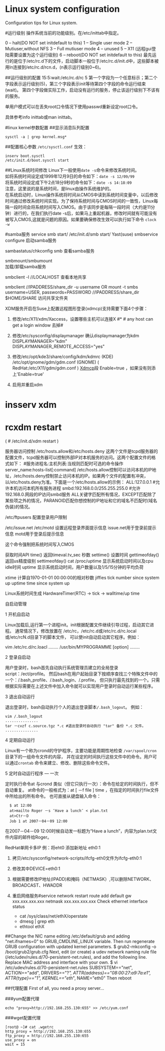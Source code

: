 Linux system configuration
======================================
Configuration tips for Linux system.


#运行级别
操作系统当前的功能级别。在/etc/inittab中指定。

0 – halt(DO NOT set initdefault to this)
1 – Single user mode
2 – Mutiuser,without NFS
3 – Full mutiuser mode
4 – unused
5 – X11 (远程gui登陆需要设置为这个运行级别)
6 – reboot(DO NOT set initdefault to this)
最先运行的是位于/etc/rc.d下的文件，启动脚本一般位于/etc/rc.d/init.d中，这些脚本被用ln连接到/etc/rc.d/rcn.d，(n表示运行级别0~6)。

##运行级别的配置
15:5:wait:/etc/rc.d/rc 5
第一个字段为一个任意标示；第二个字段表示运行级别(5)，第三个字段表示init等待第四个字段的命令运行结束(wait)。 第四个字段做实际工作，启动没有运行的服务，停止该运行级别下不该有的服务。

单用户模式可以在丢失root口令情况下使用passwd重新设定root口令。

具体参考info inittab或man inittab。

#linux kernel参数配置
##显示消息队列配置
```
sysctl -a | grep kernel.msg*
```

##配置核心参数
`/etc/sysctl.conf`
生效：
```
inserv boot.sysctl
/etc/init.d/boot.sysctl start
```

##Linux系统时间修改
Linux下一般使用`date -s`命令来修改系统时间。  
如将系统时间设定成1999年12月9日的命令如下：`date -s 12/09/99`  
将系统时间设定成下午2点18分9秒的命令如下：`date -s 14:18:09`  
注意，这里说的是系统时间，是linux由操作系统维护的。  
在系统启动时，Linux操作系统将时间从CMOS中读到系统时间变量中，以后修改时间通过修改系统时间实现。为了保持系统时间与CMOS时间的一致性，Linux每隔一段时间会将系统时间写入CMOS。由于该同步是每隔一段时间（大约是11分钟）进行的，在我们执行date -s后，如果马上重起机器，修改时间就有可能没有被写入CMOS,这就是问题的原因。如果要确保修改生效可以执行如下命令 `clock -w`

#samba服务
service smb start/ /etc/init.d/smb start/ Yast(suse) smbservice configure
     启动samba服务

sambastatus/chkconfig smb
     查看samba服务

smbmount/smbumount   
     加载/卸载samba服务

smbclient -l //LOCALHOST
     查看本地共享

smbclient //IPADDRESS/share_dir -u username     OR
mount -t smbs username=USER, passwords=PASSWORD //IPADDRESS/share_dir $HOME/SHARE
     访问共享文件夹

XDM服务开启在Suse上配置远程图形登录(xdmcp)支持需要下面4个步骤：
1. 修改/etc/X11/xdm/Xaccess，设置哪些主机可以连接X
#* # any host can get a login window
去掉#
2. 修改/etc/sysconfig/displaymanager
确认displaymanager为kdm
DISPLAYMANAGER="kdm"
DISPLAYMANAGER_REMOTE_ACCESS="yes"

3. 修改/etc/opt/kde3/share/config/kdm/kdmrc      (KDE)
/etc/opt/gnome/gdm/gdm.conf                      (GNOME)
( RedHat:/etc/X11/gdm/gdm.conf )
[Xdmcp]([xdmcp])段
Enable=true ，如果没有则添上'Enable=true'

4. 启用并重启xdm
# insserv xdm
# rcxdm restart
( # /etc/init.d/xdm restart )

服务器访问控制
/etc/hosts.allow和/etc/hosts.deny
这两个文件是tcpd服务器的配置文件，tcpd服务器可以控制外部IP对本机服务的访问。这两个配置文件的格式如下：
#服务进程名:主机列表:当规则匹配时可选的命令操作
server_name:hosts-list[:command]
/etc/hosts.allow控制可以访问本机的IP地址，/etc/hosts.deny控制禁止访问本机的IP。如果两个文件的配置有冲突，以/etc/hosts.deny为准。下面是一个/etc/hosts.allow的示例：
ALL:127.0.0.1         #允许本机访问本机所有服务进程
smbd:192.168.0.0/255.255.255.0     #允许192.168.0.网段的IP访问smbd服务
ALL关键字匹配所有情况，EXCEPT匹配除了某些项之外的情况，PARANOID匹配你想控制的IP地址和它的域名不匹配时(域名伪装)的情况。

/etc/ftpusers
配置登录用户限制

/etc/issue.net
/etc/motd
设置远程登录界面提示信息
issue.net用于登录前提示信息
motd用于登录后提示信息


这个命令强制把系统时间写入CMOS

获取时间API
time() 返回timeval.tv_sec 秒数
settime() 设置时间
gettimeofday() 返回us精度级别
settimeofday()
cat /proc/uptime     显示系统启动时间以及cpu idle时间
uptime     显示系统启动时间，用户数量以及1/5/15分钟的平均负荷

xtime     计算自1970-01-01 00:00:00的相对秒数
jiffies     tick number since system up
uptime     time since system up

Linux系统时间生成
HardwareTimer(RTC) -> tick -> walltime/up time

自启动管理

1 开机自启动

Linux加载后,运行第一个进程init。init根据配置文件继续引导过程，启动其它进程。 通常情况下，修改放置在 /etc/rc，/etc/rc.d或/etc/rc.d/rc.local或/etc/rcN.d目录下的脚本文件， 可以使init自动启动其它程序。例如：

vim /etc/rc.d/rc.loacl
........
/usr/bin/MYPROGRAMME  [option]
........

2 登录自启动

用户登录时，bash首先自动执行系统管理员建立的全局登录script：/ect/profile。 然后bash在用户起始目录下按顺序查找三个特殊文件中的一个：/.bash_profile、/.bash_login、/.profile， 但只执行最先找到的一个。只需根据实际需要在上述文件中加入命令就可以实现用户登录时自动运行某些程序。

3 退出自动运行

退出登录时，bash自动执行个人的退出登录脚本`/.bash_logout`。 例如：

```
vim /.bash_logout
...............
tar －cvzf c.source.tgz *.c #退出登录时自动执行 "tar" 备份 *.c 文件。
...............
```
4 定期自动运行

Linux有一个称为crond的守护程序，主要功能是周期性地检查 `/var/spool/cron`目录下的一组命令文件的内容， 并在设定的时间执行这些文件中的命令。用户可以通过`crontab` 命令来建立、修改、删除这些命令文件。

5 定时自动运行程序 –– 一次

定时执行命令at 与crond 类似（但它只执行一次）：命令在给定的时间执行，但不自动重复。 at命令的一般格式为：at [ －f file ] time ，在指定的时间执行file文件中所给出的所有命令。 也可直接从键盘输入命令：
```
  $ at 12:00
  at>mailto Roger －s ″Have a lunch″ < plan.txt
  at>Ctr－D
  Job 1 at 2007－04－09 12:00
```
在2007－04－09 12:00时候自动发一标题为“Have a lunch”，内容为plan.txt文件内容的邮件给Roger。

RedHat单网卡多IP
例：将eht0 添加新地址 eth0:1
1.  拷贝/etc/sysconfig/network-scripts/ifcfg-eth0文件为ifcfg-eth0:1
2.  修改其中DEVICE=eth0:1
3.  根据需要修改IP地址(IPADD)和掩码（NETMASK）,可以删除NETWORK、BROADCAST、HWADDR
4.  重启网络服务#service network restart
route add default gw xxx.xxx.xxx.xxx netmask xxx.xxx.xxx.xxx
Check ethernet interface status

	* cat /sys/class/net/ethX/operstate
	* dmesg | grep eth
	* ethtool ethX

##Change the NIC name
editing /etc/default/grub and adding "net.ifnames=0" to GRUB_CMDLINE_LINUX variable.
Then run regenerate GRUB configuration with updated kernel parameters.
$ grub2-mkconfig -o /boot/grub2/grub.cfg
Next, edit (or create) a udev network naming rule file (/etc/udev/rules.d/70-persistent-net.rules), and add the following line. Replace MAC address and interface with your own.
$ vi /etc/udev/rules.d/70-persistent-net.rules
SUBSYSTEM=="net", ACTION=="add", DRIVERS=="?*", ATTR{address}=="08:00:27:a9:7a:e1", ATTR{type}=="1", KERNEL=="eth*", NAME="eth0"
Then reboot

##代理配置
First of all, you need a proxy server...

###yum配置代理
```
echo "proxy=http://192.168.255.130:655" >> /etc/yum.conf
```

###wget配置代理
```
[root@ ~]# cat .wgetrc 
http_proxy = http://192.168.255.130:655
ftp_proxy = http://192.168.255.130:655
use_proxy = on
wait = 15
```
